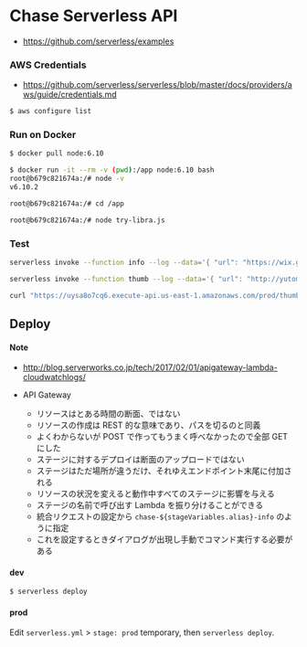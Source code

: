 Chase Serverless API
====================

- https://github.com/serverless/examples


### AWS Credentials

- https://github.com/serverless/serverless/blob/master/docs/providers/aws/guide/credentials.md

```bash
$ aws configure list
```

### Run on Docker

```bash
$ docker pull node:6.10

$ docker run -it --rm -v (pwd):/app node:6.10 bash
root@b679c821674a:/# node -v
v6.10.2

root@b679c821674a:/# cd /app

root@b679c821674a:/# node try-libra.js
```

### Test

```bash
serverless invoke --function info --log --data='{ "url": "https://wix.github.io/react-native-navigation/#/screen-api?id=poptorootparams-" }'
```

```bash
serverless invoke --function thumb --log --data='{ "url": "http://yutoma233.hatenablog.com/entry/2017/04/28/073000", "pocket_id": "1719054137"}'
```

```bash
curl "https://uysa8o7cq6.execute-api.us-east-1.amazonaws.com/prod/thumb?url=http://yutoma233.hatenablog.com/entry/2017/04/28/073000&pocket_id=1719054137"
```


## Deploy

#### Note

- http://blog.serverworks.co.jp/tech/2017/02/01/apigateway-lambda-cloudwatchlogs/

- API Gateway
  - リソースはとある時間の断面、ではない
  - リソースの作成は REST 的な意味であり、パスを切るのと同義
  - よくわからないが POST で作ってもうまく呼べなかったので全部 GET にした
  - ステージに対するデプロイは断面のアップロードではない
  - ステージはただ場所が違うだけ、それゆえエンドポイント末尾に付加される
  - リソースの状況を変えると動作中すべてのステージに影響を与える
  - ステージの名前で呼び出す Lambda を振り分けることができる
  - 統合リクエストの設定から `chase-${stageVariables.alias}-info` のように指定
  - これを設定するときダイアログが出現し手動でコマンド実行する必要がある


#### dev

```bash
$ serverless deploy
```

#### prod

Edit `serverless.yml` > `stage: prod` temporary, then `serverless deploy`.
